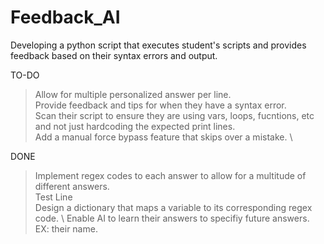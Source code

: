 # Feedback_AI
Developing a python script that executes student's scripts and provides feedback based on their syntax errors and output.

TO-DO
  > Allow for multiple personalized answer per line. \
  > Provide feedback and tips for when they have a syntax error. \
  > Scan their script to ensure they are using vars, loops, fucntions, etc and not just hardcoding the expected print lines. \
  > Add a manual force bypass feature that skips over a mistake. \

DONE
  > Implement regex codes to each answer to allow for a multitude of different answers. \
  > Test Line \
  > Design a dictionary that maps a variable to its corresponding regex code. \ 
  > Enable AI to learn their answers to specifiy future answers. EX: their name. 
